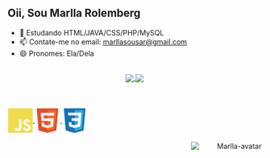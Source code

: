 ## Oii, Sou Marlla Rolemberg 

- 🌱 Estudando HTML/JAVA/CSS/PHP/MySQL
- 📫 Contate-me no email: marllasousar@gmail.com
- 😄 Pronomes: Ela/Dela

<br>
<div align="center">
  <a href="https://github.com/Mxrlla">
  <img height="150em" align="center" src="https://github-readme-stats.vercel.app/api?username=mxrlla&show_icons=true&theme=dracula&include_all_commits=true&count_private=true"/>
  <img height="130em" align="center" src="https://github-readme-stats.vercel.app/api/top-langs/?username=mxrlla&layout=compact&langs_count=7&theme=dracula"/>
    </div>
  <br>
<div display="flex" justify-content="center"><br><br>
  <img align="center" alt="Marlla-Js" height="50" width="50" src="https://raw.githubusercontent.com/devicons/devicon/master/icons/javascript/javascript-plain.svg">
  <img align="center" alt="Marlla-HTML" height="50" width="50" src="https://raw.githubusercontent.com/devicons/devicon/master/icons/html5/html5-original.svg">
  <img align="center" alt="Marlla-CSS" height="50" width="50" src="https://raw.githubusercontent.com/devicons/devicon/master/icons/css3/css3-original.svg">
  </div>
  <br>
     <div align="right">
        <img align="right" alt="Marlla-avatar" height="140" width="140" src="https://user-images.githubusercontent.com/93985773/181247444-453fea84-1941-440d-8d9d-6c707e6eb6ac.PNG">
  </div>
    
  
    
